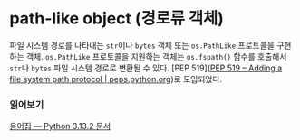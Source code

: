 # path-like object (경로류 객체)
파일 시스템 경로를 나타내는 `str`이나 `bytes` 객체 또는 `os.PathLike` 프로토콜을 구현하는 객체.
`os.PathLike` 프로토콜을 지원하는 객체는 `os.fspath()` 함수를 호출해서 `str`나 `bytes` 파일 시스템 경로로 변환될 수 있다. 
[PEP 519]([PEP 519 – Adding a file system path protocol | peps.python.org](https://peps.python.org/pep-0519/))로 도입되었다.

### 읽어보기
[용어집 — Python 3.13.2 문서](https://docs.python.org/ko/3.13/glossary.html#term-PEP)
